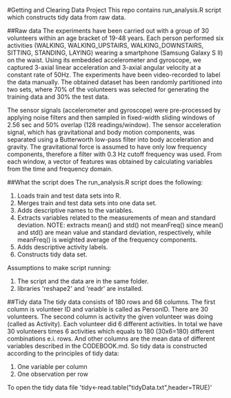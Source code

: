 #Getting and Clearing Data Project
This repo contains run_analysis.R script which constructs tidy data from raw data.

##Raw data
The experiments have been carried out with a group of 30 volunteers within an age bracket of 19-48 years. Each person performed six activities (WALKING, WALKING_UPSTAIRS, WALKING_DOWNSTAIRS, SITTING, STANDING, LAYING) wearing a smartphone (Samsung Galaxy S II) on the waist. Using its embedded accelerometer and gyroscope, we captured 3-axial linear acceleration and 3-axial angular velocity at a constant rate of 50Hz. The experiments have been video-recorded to label the data manually. The obtained dataset has been randomly partitioned into two sets, where 70% of the volunteers was selected for generating the training data and 30% the test data.

The sensor signals (accelerometer and gyroscope) were pre-processed by applying noise filters and then sampled in fixed-width sliding windows of 2.56 sec and 50% overlap (128 readings/window). The sensor acceleration signal, which has gravitational and body motion components, was separated using a Butterworth low-pass filter into body acceleration and gravity. The gravitational force is assumed to have only low frequency components, therefore a filter with 0.3 Hz cutoff frequency was used. From each window, a vector of features was obtained by calculating variables from the time and frequency domain.

##What the script does
The run_analysis.R script does the following:
1. Loads train and test data sets into R.
2. Merges train and test data sets into one data set.
3. Adds descriptive names to the variables.
4. Extracts variables related to the measurements of mean and standard deviation. NOTE: extracts mean() and std() not meanFreq() since mean() and std() are mean value and standard deviation, respectively, while meanFreq() is weighted average of the frequency components. 
5. Adds descriptive activity labels.
6. Constructs tidy data set. 

Assumptions to make script running:
1. The script and the data are in the same folder.
2. libraries 'reshape2' and 'readr' are installed.

##Tidy data
The tidy data consists of 180 rows and 68 columns. The first column is volunteer ID and variable is called as PersonID. There are 30 volunteers. The second column is activity the given volunteer was doing (called as Activity). Each volunteer did 6 different activities. In total we have 30 volunteers times 6 activities which equals to 180 (30x6=180) different combinations e.i. rows. And other columns are the mean data of different variables described in the CODEBOOK.md. So tidy data is constructed according to the principles of tidy data:
1. One variable per column
2. One observation per row

To open the tidy data file
'tidy<-read.table("tidyData.txt",header=TRUE)'
